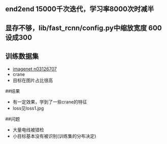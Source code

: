 ## end2end 15000千次迭代，学习率8000次时减半

## 显存不够，lib/fast_rcnn/config.py中缩放宽度 600设成300

## 训练数据集
- [imagenet n03126707](http://www.image-net.org/synset?wnid=n03126707)
- crane
- 目标在图片占比很高

##结果
- 有一定效果，学到了一些crane的特征
- loss见loss1.jpg

##问题
- 大量电线被错检
- 小目标基本没有被识别(训练集的分布决定)
